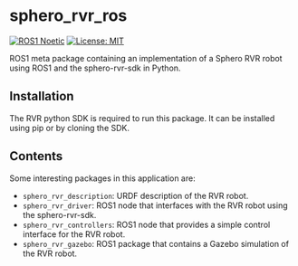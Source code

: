 # sphero_rvr_ros

[![ROS1 Noetic](https://img.shields.io/badge/ROS1-Noetic-blue)](http://wiki.ros.org/noetic/Installation/Ubuntu)
[![License: MIT](https://img.shields.io/badge/License-MIT-yellow.svg)](https://opensource.org/licenses/MIT)

ROS1 meta package containing an implementation of a Sphero RVR robot using ROS1 and the sphero-rvr-sdk in Python.

## Installation

The RVR python SDK is required to run this package. It can be installed using pip or by cloning the SDK.

## Contents

Some interesting packages in this application are:

- `sphero_rvr_description`: URDF description of the RVR robot.
- `sphero_rvr_driver`: ROS1 node that interfaces with the RVR robot using the sphero-rvr-sdk.
- `sphero_rvr_controllers`: ROS1 node that provides a simple control interface for the RVR robot.
- `sphero_rvr_gazebo`: ROS1 package that contains a Gazebo simulation of the RVR robot.
